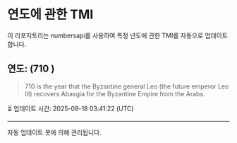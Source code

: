 
# 연도에 관한 TMI

이 리포지토리는 numbersapi를 사용하여 특정 년도에 관한 TMI를 자동으로 업데이트합니다.

## 연도: (710 )
> 710 is the year that the Byzantine general Leo (the future emperor Leo III) recovers Abasgia for the Byzantine Empire from the Arabs.

⏳ 업데이트 시간: 2025-09-18 03:41:22 (UTC)

---
자동 업데이트 봇에 의해 관리됩니다.
